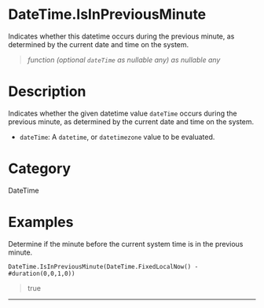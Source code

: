 # DateTime.IsInPreviousMinute
Indicates whether this datetime occurs during the previous minute, as determined by the current date and time on the system.
> _function (optional <code>dateTime</code> as nullable any) as nullable any_

# Description 
Indicates whether the given datetime value <code>dateTime</code> occurs during the previous minute, as determined by the current date and time on the system.
      <ul>
      <li><code>dateTime</code>: A <code>datetime</code>, or <code>datetimezone</code> value to be evaluated.</li>
      </ul>
# Category 
DateTime
# Examples 
Determine if the minute before the current system time is in the previous minute.
```
DateTime.IsInPreviousMinute(DateTime.FixedLocalNow() - #duration(0,0,1,0))
```
> true
***
